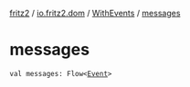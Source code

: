 [fritz2](../../index.md) / [io.fritz2.dom](../index.md) / [WithEvents](index.md) / [messages](./messages.md)

# messages

`val messages: Flow<`[`Event`](https://kotlinlang.org/api/latest/jvm/stdlib/org.w3c.dom.events/-event/index.html)`>`